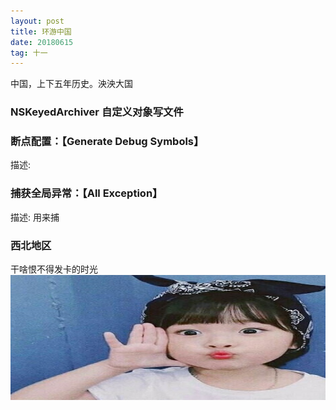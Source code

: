 ```yaml
---
layout: post
title: 环游中国
date: 20180615
tag: 十一
---
```

中国，上下五年历史。泱泱大国
###  NSKeyedArchiver 自定义对象写文件



### 断点配置：【Generate Debug Symbols】     

描述: 

### 捕获全局异常：【All Exception】    

描述: 用来捕


### 西北地区
干啥恨不得发卡的时光
  <img src="/images/posts/Xcode8/image14.jpg" height="200" width="600"> 
 
 

